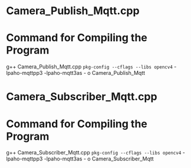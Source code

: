 # Camera_Publish_Mqtt.cpp


# Command for Compiling the Program
g++ Camera_Publish_Mqtt.cpp `pkg-config --cflags --libs opencv4` -lpaho-mqttpp3 -lpaho-mqtt3as - o Camera_Publish_Mqtt



# Camera_Subscriber_Mqtt.cpp


# Command for Compiling the Program
g++ Camera_Subscriber_Mqtt.cpp `pkg-config --cflags --libs opencv4` -lpaho-mqttpp3 -lpaho-mqtt3as - o Camera_Subscriber_Mqtt
